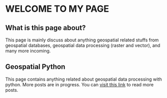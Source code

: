 # WELCOME TO MY PAGE

## What is this page about?
This page is mainly discuss about anything geospatial related stuffs from geospatial databases, geospatial data processing (raster and vector), and many more incoming.
## Geospatial Python
This page contains anything related about geospatial data processing with python. More posts are in progress. You can [visit this link](http://zectre.github.io/geospatialpython) to read more posts.
